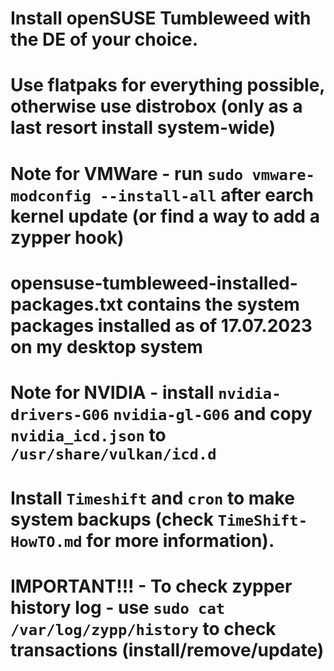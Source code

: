 # Install openSUSE Tumbleweed with the DE of your choice.
# Use flatpaks for everything possible, otherwise use distrobox (only as a last resort install system-wide)
# Note for VMWare - run `sudo vmware-modconfig --install-all` after earch kernel update (or find a way to add a zypper hook)
# opensuse-tumbleweed-installed-packages.txt contains the system packages installed as of 17.07.2023 on my desktop system
# Note for NVIDIA - install `nvidia-drivers-G06` `nvidia-gl-G06` and copy `nvidia_icd.json` to `/usr/share/vulkan/icd.d`
# Install `Timeshift` and `cron` to make system backups (check `TimeShift-HowTO.md` for more information).
# IMPORTANT!!! - To check zypper history log - use `sudo cat /var/log/zypp/history` to check transactions (install/remove/update)
